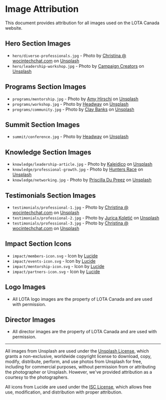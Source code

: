 # Image Attribution

This document provides attribution for all images used on the LOTA Canada website.

## Hero Section Images

- `hero/diverse-professionals.jpg` - Photo by [Christina @ wocintechchat.com](https://unsplash.com/@wocintechchat) on [Unsplash](https://unsplash.com/photos/people-sitting-on-chair-in-front-of-table-with-laptop-computer-during-daytime-LQ1t-8Ms5PY)
- `hero/leadership-workshop.jpg` - Photo by [Campaign Creators](https://unsplash.com/@campaign_creators) on [Unsplash](https://unsplash.com/photos/group-of-people-sitting-inside-room-gMsnXqILjp4)

## Programs Section Images

- `programs/mentorship.jpg` - Photo by [Amy Hirschi](https://unsplash.com/@amyhirschi) on [Unsplash](https://unsplash.com/photos/two-women-sitting-in-front-of-table-b3AYk8HKCl0)
- `programs/workshop.jpg` - Photo by [Headway](https://unsplash.com/@headwayio) on [Unsplash](https://unsplash.com/photos/people-sitting-on-chair-near-table-5QgIuuBxKwM)
- `programs/community.jpg` - Photo by [Clay Banks](https://unsplash.com/@claybanks) on [Unsplash](https://unsplash.com/photos/group-of-people-standing-on-green-grass-field-during-daytime-LjqARJaJotc)

## Summit Section Images

- `summit/conference.jpg` - Photo by [Headway](https://unsplash.com/@headwayio) on [Unsplash](https://unsplash.com/photos/people-sitting-on-gang-chairs-inside-building-5QgIuuBxKwM)

## Knowledge Section Images

- `knowledge/leadership-article.jpg` - Photo by [Kaleidico](https://unsplash.com/@kaleidico) on [Unsplash](https://unsplash.com/photos/person-writing-on-white-paper-26MJGnCM0Wc)
- `knowledge/professional-growth.jpg` - Photo by [Hunters Race](https://unsplash.com/@huntersrace) on [Unsplash](https://unsplash.com/photos/person-writing-on-notebook-MYbhN8KaaEc)
- `knowledge/networking.jpg` - Photo by [Priscilla Du Preez](https://unsplash.com/@priscilladupreez) on [Unsplash](https://unsplash.com/photos/two-women-sitting-on-chair-XkKCui44iM0)

## Testimonials Section Images

- `testimonials/professional-1.jpg` - Photo by [Christina @ wocintechchat.com](https://unsplash.com/@wocintechchat) on [Unsplash](https://unsplash.com/photos/woman-in-black-blazer-sitting-on-chair-SJvDxw0azqw)
- `testimonials/professional-2.jpg` - Photo by [Jurica Koletić](https://unsplash.com/@juricakoletic) on [Unsplash](https://unsplash.com/photos/man-in-black-suit-jacket-7YVZYZeITc8)
- `testimonials/professional-3.jpg` - Photo by [Christina @ wocintechchat.com](https://unsplash.com/@wocintechchat) on [Unsplash](https://unsplash.com/photos/woman-in-black-long-sleeve-shirt-pAtA8xe_iVM)

## Impact Section Icons

- `impact/members-icon.svg` - Icon by [Lucide](https://lucide.dev/icons/users)
- `impact/events-icon.svg` - Icon by [Lucide](https://lucide.dev/icons/calendar)
- `impact/mentorship-icon.svg` - Icon by [Lucide](https://lucide.dev/icons/award)
- `impact/partners-icon.svg` - Icon by [Lucide](https://lucide.dev/icons/building)

## Logo Images

- All LOTA logo images are the property of LOTA Canada and are used with permission.

## Director Images

- All director images are the property of LOTA Canada and are used with permission.

---

All images from Unsplash are used under the [Unsplash License](https://unsplash.com/license), which grants a non-exclusive, worldwide copyright license to download, copy, modify, distribute, perform, and use photos from Unsplash for free, including for commercial purposes, without permission from or attributing the photographer or Unsplash. However, we've provided attribution as a courtesy to the photographers.

All icons from Lucide are used under the [ISC License](https://github.com/lucide-icons/lucide/blob/main/LICENSE), which allows free use, modification, and distribution with proper attribution. 